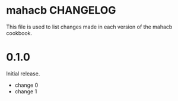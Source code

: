 # mahacb CHANGELOG

This file is used to list changes made in each version of the mahacb cookbook.

# 0.1.0

Initial release.

- change 0
- change 1

